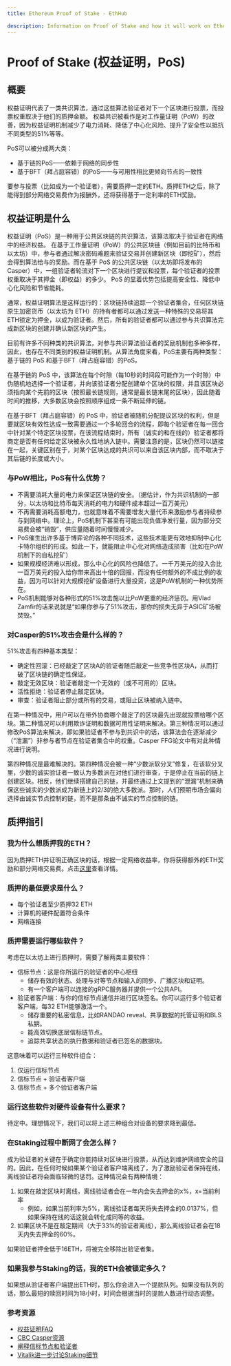 ```yaml
---
title: Ethereum Proof of Stake - EthHub

description: Information on Proof of Stake and how it will work on Ethereum.
---
```


# Proof of Stake (权益证明，PoS)

## 概要
权益证明代表了一类共识算法，通过这些算法验证者对下一个区块进行投票，而投票权重取决于他们的质押金额。
权益共识被看作是对工作量证明（PoW）的改善，因为权益证明机制减少了电力消耗、降低了中心化风险、提升了安全性以抵抗不同类型的51%等等。

PoS可以被分成两大类：
* 基于链的PoS——依赖于网络的同步性
* 基于BFT（拜占庭容错）的PoS——与可用性相比更倾向节点的一致性

要参与投票（比如成为一个验证者），需要质押一定的ETH。质押ETH之后，除了能得到部分网络交易费作为报酬外，还将获得基于一定利率的ETH奖励。

## 权益证明是什么

权益证明（PoS）是一种用于公共区块链的共识算法，该算法取决于验证者在网络中的经济权益。
在基于工作量证明（PoW）的公共区块链（例如目前的比特币和以太坊）中，参与者通过解决密码难题来验证交易并创建新区块（即挖矿），然后会得到算法给与的奖励。而在基于 PoS 的公共区块链（以太坊即将发布的 Casper）中，一组验证者轮流对下一个区块进行提议和投票，每个验证者的投票权重取决于其押金（即权益）的多少。 PoS 的显着优势包括提高安全性、降低中心化风险和节省能耗。

通常，权益证明算法是这样运行的：区块链持续追踪一个验证者集合，任何区块链原生加密货币（以太坊为 ETH）的持有者都可以通过发送一种特殊的交易将其 ETH锁定为押金，以成为验证者。然后，所有的验证者都可以通过参与共识算法完成新区块的创建并确认新区块的产生。

目前有许多不同种类的共识算法，对参与共识算法验证者的奖励机制也多种多样，因此，也存在不同类别的权益证明机制。从算法角度来看，PoS主要有两种类型：基于链的 PoS 和基于BFT（拜占庭容错）的PoS。

在基于链的 PoS 中，该算法在每个时隙（每10秒的时间段可能作为一个时隙）中伪随机地选择一个验证者，并向该验证者分配创建单个区块的权限，并且该区块必须指向某个先前的区块（按照最长链规则，通常是最长链末尾的区块），因此随着时间的推移，大多数区块会按照顺序组成一条不断延伸的链。

在基于BFT（拜占庭容错）的 PoS 中，验证者被随机分配提议区块的权利，但是要就区块有效性达成一致需要通过一个多轮回合的流程，即每个验证者在每一回合中针对某个特定区块投票，在该流程结束时，所有（诚实的和在线的）验证者都将商定是否有任何给定区块被永久性地纳入链中。需要注意的是，区块仍然可以链接在一起，关键区别在于，对某个区块达成的共识可以来自该区块内部，而不取决于其后链的长度或大小。

### 与PoW相比，PoS有什么优势？

* 不需要消耗大量的电力来保证区块链的安全。（据估计，作为共识机制的一部分，以太坊和比特币每天消耗的电力和硬件成本超过一百万美元）
* 不再需要消耗高额电力，也就意味着不需要增发大量代币来激励参与者持续参与到网络中。理论上，PoS机制下甚至有可能出现负值净发行量，因为部分交易费会被“销毁”，供应量随着时间慢慢减少。
* PoS催生出许多基于博弈论的各种不同技术，这些技术能更有效地抑制中心化卡特尔组织的形成。如此一下，就能阻止中心化对网络造成损害（比如在PoW机制下的自私挖矿）
* 如果规模经济难以形成，那么中心化的风险也降低了。一千万美元的投入会比一百万美元的投入给你带来高出十倍的回报，而没有任何额外的不成比例的收益，因为可以针对大规模挖矿设备进行大量投资，这是PoW机制的一种优势所在。
* PoS机制能够对各种形式的51%攻击施以比PoW更重的经济惩罚。用Vlad Zamfir的话来说就是“如果你参与了51%攻击，那你的损失无异于ASIC矿场被焚毁。”

### 对Casper的51%攻击会是什么样的？

51%攻击有四种基本类型：

* 确定性回滚：已经敲定了区块A的验证者随后敲定一些竞争性区块A，从而打破了区块链的确定性保证。
* 敲定无效区块：验证者敲定一个无效的（或不可用的）区块。
* 活性拒绝：验证者停止敲定区块。
* 审查：验证者阻止部分或所有的交易，或阻止区块被纳入链中。

在第一种情况中，用户可以在带外协商哪个敲定了的区块最先出现就投票给哪个区块。第二种情况可以利用欺诈证明和数据可用性证明来解决。第三种情况可以通过修改PoS算法来解决，即如果验证者不参与到共识中的话，该算法会在逐渐减少（“泄漏”）非参与者节点在验证者集合中的权重。Casper FFG论文中有对此种情况进行说明。

第四种情况是最难解决的。第四种情况会被一种“少数派软分叉”修复，在该软分叉里，少数的诚实验证者一致认为多数派在对他们进行审查，于是停止在当前的链上创建区块。相反，他们继续搭建自己的链，并最终通过上文提到的“泄漏”机制来确保这些诚实的少数派成为新链上的2/3的绝大多数派。那时，人们预期市场会偏向选择由诚实节点控制的链，而不是那条由不诚实的节点控制的链。

## 质押指引

### 我为什么想质押我的ETH？

因为质押ETH并证明正确区块的话，根据一定网络收益率，你将获得额外的ETH奖励和部分网络交易费。点击[这里](https://docs.ethhub.io/ethereum-roadmap/ethereum-2.0/eth-2.0-economics)查看详情。

### 质押的最低要求是什么？

* 每个验证者至少质押32 ETH
* 计算机的硬件配置符合条件
* 网络连接

### 质押需要运行哪些软件？

考虑在以太坊上进行质押时，需要了解两类主要软件：

* 信标节点：这是你所运行的验证者的中心枢纽
  * 储存有效的状态、处理与对等节点和输入的同步、广播区块和证明。
  * 有一个客户端可以连接的gRPC服务器并提供一个公共API。
* 验证者客户端：与你的信标节点通信并进行区块签名。你可以运行多个验证者客户端，每32 ETH能够激活一个。
  * 储存重要的私密信息，比如RANDAO reveal、共享数据的托管证明和BLS私钥。
  * 能高效切换底层信标链节点。
  * 追踪共享状态的执行数据和验证者已签名的数据块。

这意味着可以运行三种软件组合：

1. 仅运行信标节点
2. 信标节点 + 验证者客户端
3. 信标节点 + 多个验证者客户端

### 运行这些软件对硬件设备有什么要求？

待定中。理想情况下，我们可以将上述三种组合对设备的要求降到最低。

### 在Staking过程中断网了会怎么样？

成为验证者的关键在于确定你能持续对区块进行投票，从而达到维护网络安全的目的。因此，在任何时候如果某个验证者客户端离线了，为了激励验证者保持在线，离线验证者将会面临轻微的惩罚。这种情况会有两种情境：

1. 如果在敲定区块时离线，离线验证者会在一年内会失去押金的x%，x=当前利率
   * 例如，如果当前利率为5%，离线验证者每天将失去押金的0.0137%，但如果保持在线的话这就会转化成同等的收益。
2. 如果区块不是在敲定期间（大于33%的验证者离线），那么离线验证者会在18天内失去押金的60%。

如果验证者押金低于16ETH，将被完全移除出验证者集。

### 如果我参与Staking的话，我的ETH会被锁定多久？

如果想从验证者客户端提出ETH时，那么你会进入一个提款队列。如果没有队列的话，那么最短的赎回时间为18小时，时间会根据当时的提款人数进行动态调整。

### 参考资源

* [权益证明FAQ](https://github.com/ethereum/wiki/wiki/Proof-of-Stake-FAQ)
* [CBC Casper资源](https://docs.google.com/document/d/1Iz4d5qhb5OeIajTwfmdE0DZeWjxq7ebD70_0WWOqGa8/edit#)
* [阐释信标节点和验证者](https://twitter.com/terencechain/status/1070738081337106432)
* [Vitalik进一步讨论Staking细节](https://www.reddit.com/r/ethereum/comments/a41u9k/_/ebbm03t/?context=1)

